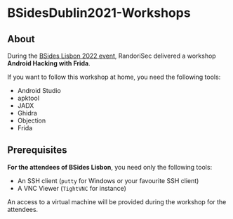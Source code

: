 # BSidesDublin2021-Workshops

## About

During the [BSides Lisbon 2022 event](https://bsideslisbon.org/), RandoriSec delivered a workshop **Android Hacking with Frida**.

If you want to follow this workshop at home, you need the following tools:

* Android Studio
* apktool
* JADX
* Ghidra
* Objection
* Frida

## Prerequisites

**For the attendees of BSides Lisbon**, you need only the following tools:

* An SSH client (`putty` for Windows or your favourite SSH client)
* A VNC Viewer (`TightVNC` for instance)

An access to a virtual machine will be provided during the workshop for the attendees.
